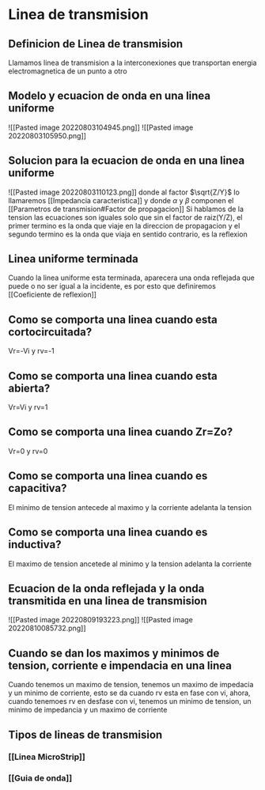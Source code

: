 # Linea de transmision


## Definicion de Linea de transmision 
Llamamos linea de transmision a la interconexiones que transportan energia electromagnetica de un punto a otro



## Modelo y ecuacion de onda en una linea uniforme 
![[Pasted image 20220803104945.png]]
![[Pasted image 20220803105950.png]]



## Solucion para la ecuacion de onda en una linea uniforme 
![[Pasted image 20220803110123.png]]
donde al factor $\sqrt{Z/Y}$ lo llamaremos [[Impedancia caracteristica]] y donde $\alpha$ y $\beta$ componen el [[Parametros de transmision#Factor de propagacion]]
Si hablamos de la tension las ecuaciones son iguales solo que sin el factor de raiz(Y/Z), el primer termino es la onda que viaje en la direccion de propagacion y el segundo termino es la onda que viaja en sentido contrario, es la reflexion



## Linea uniforme terminada  
Cuando la linea uniforme esta terminada, aparecera una onda reflejada que puede o no ser igual a la incidente, es por esto que definiremos [[Coeficiente de reflexion]]



## Como se comporta una linea cuando esta cortocircuitada? 
Vr=-Vi   y  rv=-1



## Como se comporta una linea cuando esta abierta? 
Vr=Vi   y   rv=1



## Como se comporta una linea cuando Zr=Zo? 
Vr=0     y    rv=0



## Como se comporta una linea cuando es capacitiva? 
El minimo de tension antecede al maximo y la corriente adelanta la tension



## Como se comporta una linea cuando es inductiva? 
El maximo de tension ancetede al minimo y la tension adelanta la corriente


## Ecuacion de la onda reflejada y la onda transmitida en una linea de transmision 
![[Pasted image 20220809193223.png]]
![[Pasted image 20220810085732.png]]



## Cuando se dan los maximos y minimos de tension, corriente e impendacia en una linea 
Cuando tenemos un maximo de tension, tenemos un maximo de impedacia y un minimo de corriente, esto se da cuando rv esta en fase con vi, ahora, cuando tenemoes rv en desfase con vi, tenemos un minimo de tension, un minimo de impedancia y un maximo de corriente



## Tipos de lineas de transmision
### [[Linea MicroStrip]]
### [[Guia de onda]]
